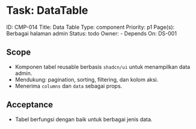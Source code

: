# Task: DataTable
ID: CMP-014
Title: Data Table
Type: component
Priority: p1
Page(s): Berbagai halaman admin
Status: todo
Owner: -
Depends On: DS-001

## Scope
- Komponen tabel reusable berbasis `shadcn/ui` untuk menampilkan data admin.
- Mendukung: pagination, sorting, filtering, dan kolom aksi.
- Menerima `columns` dan `data` sebagai props.

## Acceptance
- Tabel berfungsi dengan baik untuk berbagai jenis data.
